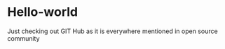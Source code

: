 Hello-world
===========

Just checking out GIT Hub as it is everywhere mentioned in open source community
